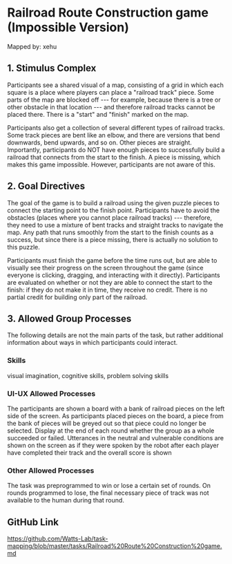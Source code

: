 # Railroad Route Construction game (Impossible Version)

Mapped by: xehu 

## 1. Stimulus Complex 
Participants see a shared visual of a map, consisting of a grid in which each square is a place where players can place a "railroad track" piece. Some parts of the map are blocked off --- for example, because there is a tree or other obstacle in that location --- and therefore railroad tracks cannot be placed there. There is a "start" and "finish" marked on the map.

Participants also get a collection of several different types of railroad tracks. Some track pieces are bent like an elbow, and there are versions that bend downwards, bend upwards, and so on. Other pieces are straight. Importantly, participants do NOT have enough pieces to successfully build a railroad that connects from the start to the finish. A piece is missing, which makes this game impossible. However, participants are not aware of this.

## 2. Goal Directives 
The goal of the game is to build a railroad using the given puzzle pieces to connect the starting point to the finish point. Participants have to avoid the obstacles (places where you cannot place railroad tracks) --- therefore, they need to use a mixture of bent tracks and straight tracks to navigate the map. Any path that runs smoothly from the start to the finish counts as a success, but since there is a piece missing, there is actually no solution to this puzzle.

Participants must finish the game before the time runs out, but are able to visually see their progress on the screen throughout the game (since everyone is clicking, dragging, and interacting with it directly). Participants are evaluated on whether or not they are able to connect the start to the finish: if they do not make it in time, they receive no credit. There is no partial credit for building only part of the railroad.

## 3. Allowed Group Processes 
The following details are not the main parts of the task, but rather additional information about ways in which participants could interact.

### Skills 
visual imagination, cognitive skills, problem solving skills

### UI-UX Allowed Processes
The participants are shown a board with a bank of railroad pieces on the left side of the screen. As participants placed pieces on the board, a piece from the bank of pieces will be greyed out so that piece could no longer be selected. Display at the end of each round whether the group as a whole succeeded or failed. Utterances in the neutral and vulnerable conditions are shown on the screen as if they were spoken by the robot after each player have completed their track and the overall score is shown

### Other Allowed Processes
The task was preprogrammed to win or lose a certain set of rounds. On rounds programmed to lose, the final necessary piece of track was not available to the human during that round.

## GitHub Link 
https://github.com/Watts-Lab/task-mapping/blob/master/tasks/Railroad%20Route%20Construction%20game.md
